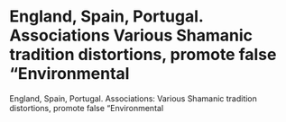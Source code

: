 # England, Spain, Portugal. Associations Various Shamanic tradition distortions, promote false “Environmental

England, Spain, Portugal. Associations: Various Shamanic tradition distortions, promote false “Environmental